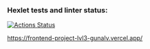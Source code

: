 ### Hexlet tests and linter status:
[![Actions Status](https://github.com/GunAlv/frontend-project-lvl3/workflows/hexlet-check/badge.svg)](https://github.com/GunAlv/frontend-project-lvl3/actions)

https://frontend-project-lvl3-gunalv.vercel.app/